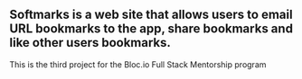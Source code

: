 ## Softmarks is a web site that allows users to email URL bookmarks to the app, share bookmarks and like other users bookmarks.

This is the third project for the Bloc.io Full Stack Mentorship program
